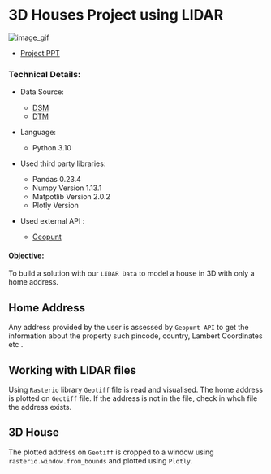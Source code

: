 # 3D Houses Project using LIDAR

![image_gif](https://user-images.githubusercontent.com/96992159/174431967-e753d62c-0b8a-4b51-b7ac-7a99bf20279f.gif)




* [ Project PPT](https://docs.google.com/presentation/d/1_iGox8LxbZbq-qchUwSBZtLQAxK3sfuWguTtOa1ffR4/edit#slide=id.p)
### Technical Details:

- Data Source:
  - [DSM](http://www.geopunt.be/download?container=dhm-vlaanderen-ii-dsm-raster-1m&title=Digitaal%20Hoogtemodel%20Vlaanderen%20II,%20DSM,%20raster,%201m)
  - [DTM](http://www.geopunt.be/download?container=dhm-vlaanderen-ii-dtm-raster-1m&title=Digitaal%20Hoogtemodel%20Vlaanderen%20II,%20DTM,%20raster,%201m)
  
- Language:
  - Python 3.10
  
- Used third party libraries:
  - Pandas 0.23.4
  - Numpy Version 1.13.1
  - Matpotlib Version 2.0.2
  - Plotly Version
- Used external API :
  - [Geopunt](https://www.geopunt.be/~/media/geopunt/over%20geopunt/documenten/geopunt%20api.pdf)
  
 #### Objective:
   To build a solution with our `LIDAR Data` to model a house in 3D with only a home address.
   
## Home Address
Any address provided by the user is assessed by `Geopunt API` to get the information about the property such pincode, country, Lambert Coordinates etc . 

## Working with LIDAR files
Using `Rasterio` library `Geotiff` file is read and visualised. The home address is plotted on `Geotiff` file. If the address is not in the file, check in whch file the address exists.

## 3D House
The plotted address on `Geotiff` is cropped to a window using `rasterio.window.from_bounds` and plotted using `Plotly`. 







